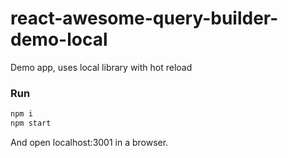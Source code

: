 # react-awesome-query-builder-demo-local

Demo app, uses local library with hot reload

### Run
```sh
npm i
npm start
```
And open localhost:3001 in a browser.
